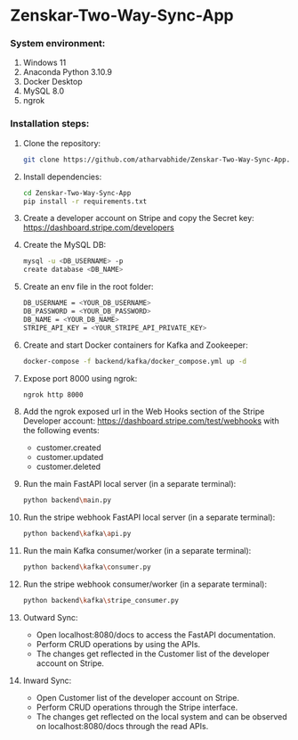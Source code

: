 # Zenskar-Two-Way-Sync-App

### System environment:
1) Windows 11
2) Anaconda Python 3.10.9
3) Docker Desktop
4) MySQL 8.0
5) ngrok

### Installation steps:
1) Clone the repository:
   
   ```bash
   git clone https://github.com/atharvabhide/Zenskar-Two-Way-Sync-App.git
   ```
   
2) Install dependencies:
    
   ```bash
   cd Zenskar-Two-Way-Sync-App
   pip install -r requirements.txt
   ```
   
3) Create a developer account on Stripe and copy the Secret key: <a href='https://dashboard.stripe.com/developers'>https://dashboard.stripe.com/developers</a>

4) Create the MySQL DB:
   ```bash
   mysql -u <DB_USERNAME> -p
   create database <DB_NAME>
   ```

5) Create an env file in the root folder:
   
   ```bash
   DB_USERNAME = <YOUR_DB_USERNAME>
   DB_PASSWORD = <YOUR_DB_PASSWORD>
   DB_NAME = <YOUR_DB_NAME>
   STRIPE_API_KEY = <YOUR_STRIPE_API_PRIVATE_KEY>
   ```

6) Create and start Docker containers for Kafka and Zookeeper:
   ```bash
   docker-compose -f backend/kafka/docker_compose.yml up -d
   ```

7) Expose port 8000 using ngrok:
   ```bash
   ngrok http 8000
   ```
   
8) Add the ngrok exposed url in the Web Hooks section of the Stripe Developer account: <a href='https://dashboard.stripe.com/test/webhooks'>https://dashboard.stripe.com/test/webhooks</a> with the following events:
   <ul>
   <li>customer.created</li>
   <li>customer.updated</li>
   <li>customer.deleted</li>
   </ul> 
  
9) Run the main FastAPI local server (in a separate terminal):
   ```bash
   python backend\main.py
   ```

10) Run the stripe webhook FastAPI local server (in a separate terminal):
      ```bash
      python backend\kafka\api.py
      ```

11) Run the main Kafka consumer/worker (in a separate terminal):
      ```bash
      python backend\kafka\consumer.py
      ```
 
12) Run the stripe webhook consumer/worker (in a separate terminal):
      ```bash
      python backend\kafka\stripe_consumer.py
      ```

13) Outward Sync:
    <ul>
      <li>Open localhost:8080/docs to access the FastAPI documentation.</li>
      <li>Perform CRUD operations by using the APIs.</li>
      <li>The changes get reflected in the Customer list of the developer account on Stripe.</li>
    </ul>

14) Inward Sync:
    <ul>
      <li>Open Customer list of the developer account on Stripe.</li>
      <li>Perform CRUD operations through the Stripe interface.</li>
      <li>The changes get reflected on the local system and can be observed on localhost:8080/docs through the read APIs.</li>
    </ul>
